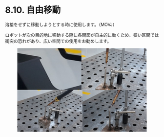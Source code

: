 # 8.10. 自由移動

溶接をせずに移動しようとする時に使用します。（MOVJ）

ロボットが次の目的地に移動する際に各関節が自主的に動くため、狭い区間では衝突の恐れがあり、広い空間での使用をお勧めします。

<figure><img src="../.gitbook/assets/그림4.png" alt=""><figcaption></figcaption></figure>

